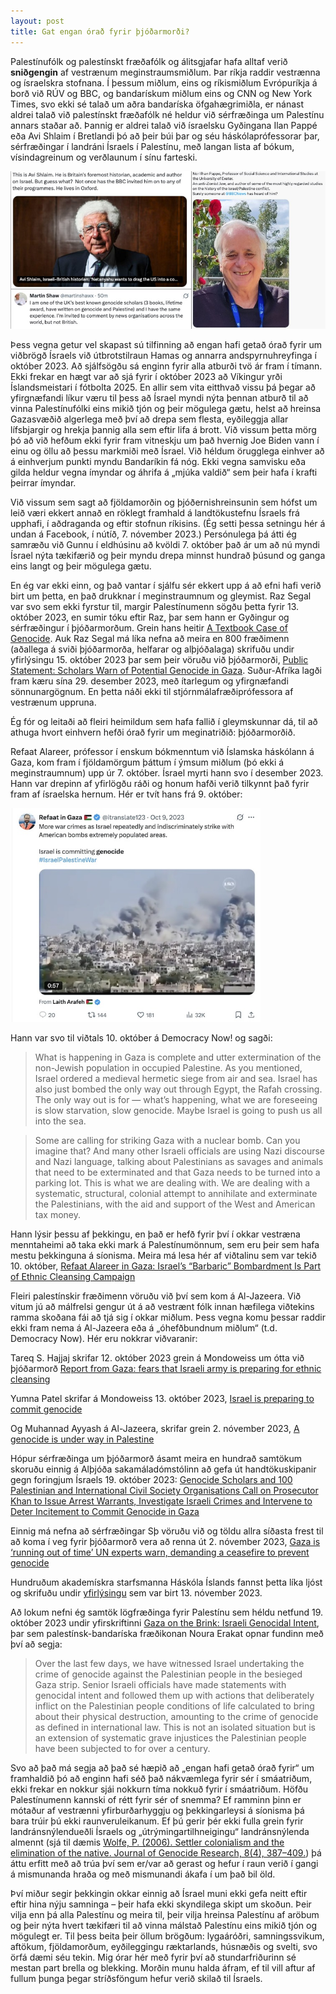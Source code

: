 ```yaml
---
layout: post
title: Gat engan órað fyrir þjóðarmorði?
---
```


Palestínufólk og palestínskt fræðafólk og álitsgjafar hafa alltaf verið **sniðgengin** af vestrænum meginstraumsmiðlum. Þar ríkja raddir vestrænna og ísraelskra stofnana. Í þessum miðlum, eins og ríkismiðlum Evrópuríkja á borð við RÚV og BBC, og bandarískum miðlum eins og CNN og New York Times, svo ekki sé talað um aðra bandaríska öfgahægrimiðla, er nánast aldrei talað við palestínskt fræðafólk né heldur við sérfræðinga um Palestínu annars staðar að. Þannig er aldrei talað við ísraelsku Gyðingana Ilan Pappé eða Avi Shlaim í Bretlandi þó að þeir búi þar og séu háskólaprófessorar þar, sérfræðingar í landráni Ísraels í Palestínu, með langan lista af bókum, vísindagreinum og verðlaunum í sínu farteski. 

![Pappe_Shlaim](/images/pappe_shlaim_shaw.jpg)

Þess vegna getur vel skapast sú tilfinning að engan hafi getað órað fyrir um viðbrögð Ísraels við útbrotstilraun Hamas og annarra andspyrnuhreyfinga í október 2023. Að sjálfsögðu sá enginn fyrir alla atburði tvö ár fram í tímann. Ekki frekar en hægt var að sjá fyrir í október 2023 að Víkingur yrði Íslandsmeistari í fótbolta 2025. En allir sem vita eitthvað vissu þá þegar að yfirgnæfandi líkur væru til þess að Ísrael myndi nýta þennan atburð til að vinna Palestínufólki eins mikið tjón og þeir mögulega gætu, helst að hreinsa Gazasvæðið algerlega með því að drepa sem flesta, eyðileggja allar lífsbjargir og hrekja þannig alla sem eftir lifa á brott. Við vissum þetta mörg þó að við hefðum ekki fyrir fram vitneskju um það hvernig Joe Biden vann í einu og öllu að þessu markmiði með Ísrael. Við héldum örugglega einhver að á einhverjum punkti myndu Bandaríkin fá nóg. Ekki vegna samvisku eða gilda heldur vegna ímyndar og áhrifa á „mjúka valdið“ sem þeir hafa í krafti þeirrar ímyndar. 

Við vissum sem sagt að fjöldamorðin og þjóðernishreinsunin sem hófst um leið væri ekkert annað en röklegt framhald á landtökustefnu Ísraels frá upphafi, í aðdraganda og eftir stofnun ríkisins. (Ég setti þessa setningu hér á undan á Facebook, í nútíð, 7. nóvember 2023.) Persónulega þá átti ég samræðu við Gunnu í eldhúsinu að kvöldi 7. október það ár um að nú myndi Ísrael nýta tækifærið og þeir myndu drepa minnst hundrað þúsund og ganga eins langt og þeir mögulega gætu. 

En ég var ekki einn, og það vantar í sjálfu sér ekkert upp á að efni hafi verið birt um þetta, en það drukknar í meginstraumnum og gleymist. Raz Segal var svo sem ekki fyrstur til, margir Palestínumenn sögðu þetta fyrir 13. október 2023, en sumir tóku eftir Raz, þar sem hann er Gyðingur og sérfræðingur í þjóðarmorðum. Grein hans heitir [A Textbook Case of Genocide](https://jewishcurrents.org/a-textbook-case-of-genocide). Auk Raz Segal má líka nefna að meira en 800 fræðimenn (aðallega á sviði þjóðarmorða, helfarar og alþjóðalaga) skrifuðu undir yfirlýsingu 15. október 2023 þar sem þeir vöruðu við þjóðarmorði, [Public Statement: Scholars Warn of Potential Genocide in Gaza](https://twailr.com/public-statement-scholars-warn-of-potential-genocide-in-gaza/). Suður-Afríka lagði fram kæru sína 29. desember 2023, með ítarlegum og yfirgnæfandi sönnunargögnum. En þetta náði ekki til stjórnmálafræðiprófessora af vestrænum uppruna.  

Ég fór og leitaði að fleiri heimildum sem hafa fallið í gleymskunnar dá, til að athuga hvort einhvern hefði órað fyrir um meginatriðið: þjóðarmorðið. 

Refaat Alareer, prófessor í enskum bókmenntum við Íslamska háskólann á Gaza, kom fram í fjöldamörgum þáttum í ýmsum miðlum (þó ekki á meginstraumnum) upp úr 7. október. Ísrael myrti hann svo í desember 2023. Hann var drepinn af yfirlögðu ráði og honum hafði verið tilkynnt það fyrir fram af ísraelska hernum. Hér er tvít hans frá 9. október: 

<img src="/images/refaat_tweet.jpg" alt="Refaat" width="400">

Hann var svo til viðtals 10. október á Democracy Now! og sagði:

> What is happening in Gaza is complete and utter extermination of the non-Jewish population in occupied Palestine. As you mentioned, Israel ordered a medieval hermetic siege from air and sea. Israel has also just bombed the only way out through Egypt, the Rafah crossing. The only way out is for — what’s happening, what we are foreseeing is slow starvation, slow genocide. Maybe Israel is going to push us all into the sea.

> Some are calling for striking Gaza with a nuclear bomb. Can you imagine that? And many other Israeli officials are using Nazi discourse and Nazi language, talking about Palestinians as savages and animals that need to be exterminated and that Gaza needs to be turned into a parking lot. This is what we are dealing with. We are dealing with a systematic, structural, colonial attempt to annihilate and exterminate the Palestinians, with the aid and support of the West and American tax money.

Hann lýsir þessu af þekkingu, en það er hefð fyrir því í okkar vestræna menntaheimi að taka ekki mark á Palestínumönnum, sem eru þeir sem hafa mestu þekkinguna á síonisma. Meira má lesa hér af viðtalinu sem var tekið 10. október, [Refaat Alareer in Gaza: Israel’s “Barbaric” Bombardment Is Part of Ethnic Cleansing Campaign](https://www.democracynow.org/2023/10/10/refaat_alareer_gaza_israel_bombing)

Fleiri palestínskir fræðimenn vöruðu við því sem kom á Al-Jazeera. Við vitum jú að málfrelsi gengur út á að vestrænt fólk innan hæfilega viðtekins ramma skoðana fái að tjá sig í okkar miðlum. Þess vegna komu þessar raddir ekki fram nema á Al-Jazeera eða á „óhefðbundnum miðlum“ (t.d. Democracy Now). Hér eru nokkrar viðvaranir: 

Tareq S. Hajjaj skrifar 12. október 2023 grein á Mondoweiss um ótta við þjóðarmorð [Report from Gaza: fears that Israeli army is preparing for ethnic cleansing](https://mondoweiss.net/2023/10/report-from-gaza-fears-that-israeli-army-is-preparing-for-ethnic-cleansing)

Yumna Patel skrifar á Mondoweiss 13. október 2023, [Israel is preparing to commit genocide](https://mondoweiss.net/2023/10/israel-is-preparing-to-commit-genocide/)

Og Muhannad Ayyash á Al-Jazeera, skrifar grein 2. nóvember 2023, [A genocide is under way in Palestine](https://www.aljazeera.com/opinions/2023/11/2/a-genocide-is-under-way-in-palestine)

Hópur sérfræðinga um þjóðarmorð ásamt meira en hundrað samtökum skoruðu einnig á Alþjóða sakamáladómstólinn að gefa út handtökuskipanir gegn foringjum Ísraels 19. október 2023: [Genocide Scholars and 100 Palestinian and International Civil Society Organisations Call on Prosecutor Khan to Issue Arrest Warrants, Investigate Israeli Crimes and Intervene to Deter Incitement to Commit Genocide in Gaza](https://mezan.org/en/post/46295/Genocide-Scholars-and-100-Palestinian-and-International-Civil-Society-Organisations-Call-on-Prosecutor-Khan-to-Issue-Arrest-Warrants,-Investigate-Israeli-Crimes-and-Intervene-to-Deter-Incitement-to-Commit-Genocide-in-Gaza)

Einnig má nefna að sérfræðingar Sþ vöruðu við og töldu allra síðasta frest til að koma í veg fyrir þjóðarmorð vera að renna út 2. nóvember 2023, [Gaza is ‘running out of time’ UN experts warn, demanding a ceasefire to prevent genocide](https://www.un.org/unispal/document/gaza-is-running-out-of-time-un-experts-warn-demanding-a-ceasefire-to-prevent-genocide)

Hundruðum akademískra starfsmanna Háskóla Íslands fannst þetta líka ljóst og skrifuðu undir [yfirlýsingu](https://fyrirpalestinu.wordpress.com/) sem var birt 13. nóvember 2023. 

Að lokum nefni ég samtök lögfræðinga fyrir Palestínu sem héldu netfund 19. október 2023 undir yfirskriftinni [Gaza on the Brink: Israeli Genocidal Intent](https://law4palestine.org/full-transcript-of-webinar-gaza-on-the-brink-israeli-genocidal-intent), þar sem palestínsk-bandaríska fræðikonan Noura Erakat opnar fundinn með því að segja:

> Over the last few days, we have witnessed Israel undertaking the crime of genocide against the Palestinian people in the besieged Gaza strip. Senior Israeli officials have made statements with genocidal intent and followed them up with actions that deliberately inflict on the Palestinian people conditions of life calculated to bring about their physical destruction, amounting to the crime of genocide as defined in international law. This is not an isolated situation but is an extension of systematic grave injustices the Palestinian people have been subjected to for over a century.

Svo að það má segja að það sé hæpið að „engan hafi getað órað fyrir“ um framhaldið þó að enginn hafi séð það nákvæmlega fyrir sér í smáatriðum, ekki frekar en nokkur sjái nokkurn tíma nokkuð fyrir í smáatriðum. Höfðu Palestínumenn kannski of rétt fyrir sér of snemma? Ef ramminn þinn er mótaður af vestrænni yfirburðarhyggju og þekkingarleysi á síonisma þá bara trúir þú ekki raunveruleikanum. Ef þú gerir þér ekki fulla grein fyrir landránsnýlendueðli Ísraels og „útrýmingartilhneigingu“ landránsnýlenda almennt (sjá til dæmis [Wolfe, P. (2006). Settler colonialism and the elimination of the native. Journal of Genocide Research, 8(4), 387–409.](https://doi.org/10.1080/14623520601056240)) þá áttu erfitt með að trúa því sem er/var að gerast og hefur í raun verið í gangi á mismunanda hraða og með mismunandi ákafa í um það bil öld. 

Því miður segir þekkingin okkar einnig að Ísrael muni ekki gefa neitt eftir eftir hina nýju samninga – þeir hafa ekki skyndilega skipt um skoðun. Þeir vilja enn þá alla Palestínu og meira til, þeir vilja hreinsa Palestínu af aröbum og þeir nýta hvert tækifæri til að vinna málstað Palestínu eins mikið tjón og mögulegt er. Til þess beita þeir öllum brögðum: lygaáróðri, samningssvikum, aftökum, fjöldamorðum, eyðileggingu ræktarlands, húsnæðis og svelti, svo örfá dæmi séu tekin. Mig órar hér með fyrir því að stundarfriðurinn sé mestan part brella og blekking. Morðin munu halda áfram, ef til vill aftur af fullum þunga þegar stríðsföngum hefur verið skilað til Ísraels. 


